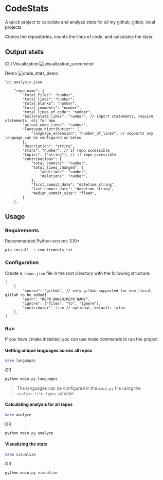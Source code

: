 # CodeStats
A quick project to calculate and analyze stats for all my github, gitlab, local projects

Clones the repositories, counts the lines of code, and calculates the stats.

## Output stats

CLI Visualization
![visualization_screenshot](https://github.com/user-attachments/assets/ee704556-8767-4dbe-baa6-d8b55aeaeb14)

Demo
![code_stats_demo](https://github.com/user-attachments/assets/0816a384-4c14-4a54-8630-6f6616ceb8eb)

`loc_analysis.json`
```json5
    "repo_name": {
        "total_files": "number",
        "total_lines": "number",
        "total_blanks": "number",
        "total_comments": "number",
        "total_lines_of_code": "number",
        "boilerplate_lines": "number", // import statements, require statements, etc for now
        "actual_code_lines": "number",
        "language_distribution": {
            "language_extension": "number_of_lines", // supports any language can be configured as below
        },
        "description": "string",
        "stars": "number", // if repo accessible
        "topics": ["string"], // if repo accessible
        "contributions": {
            "total_commits": "number",
            "total_lines_changed": {
                "additions": "number",
                "deletions": "number",
            },
            "first_commit_date": "datetime_string",
            "last_commit_date": "datetime_string",
            "median_commit_size": "float",
        }
    },
```

## Usage

### Requirements

Recommended Python version: 3.10+
```bash
pip install -r requirements.txt
```

### Configuration

Create a `repos.json` file in the root directory with the following structure:

```json5
[
    {
        "source": "github", // only github supported for now [local, gitlab to be added]
        "path": "REPO_OWNER/REPO_NAME",
        "ignore": ["files", "to", "ignore"],
        "contributor": true // optional, default: false
    },
]
```

### Run

If you have cmake installed, you can use make commands to run the project

#### Getting unique languages across all repos
```bash
make languages
```
OR
```bash
python main.py languages
```

> The languages can be configured in the `main.py` file using the `analyze_file_types` variable

#### Calculating analysis for all repos
```bash
make analyze
```
OR
```bash
python main.py analyze
```

#### Visualizing the stats
```bash
make visualize
```
OR
```bash
python main.py visualize
```
